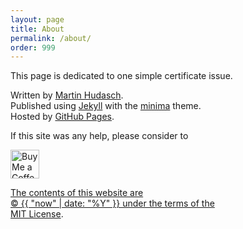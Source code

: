 ```yaml
---
layout: page
title: About
permalink: /about/
order: 999
---
```


This page is dedicated to one simple certificate issue.

Written by [Martin Hudasch](https://github.com/mhudasch).<br>
Published using [Jekyll](https://jekyllrb.com/) with the [minima](https://github.com/jekyll/minima) theme.<br>
Hosted by [GitHub Pages](https://pages.github.com/).<br>

If this site was any help, please consider to

<a href="https://ko-fi.com/mhudasch" target="_blank"><img height="35" style="border:0px;height:46px;" src="https://az743702.vo.msecnd.net/cdn/kofi3.png?v=0" border="0" alt="Buy Me a Coffee at ko-fi.com" />

The contents of this website are<br>
© {{ "now" | date: "%Y" }} under the terms of the<br>
[MIT License](https://opensource.org/license/MIT/).
